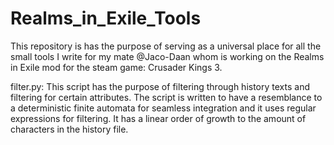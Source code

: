 # Realms_in_Exile_Tools
This repository is has the purpose of serving as a universal place for all the small tools I write for my mate @Jaco-Daan whom is working on the Realms in Exile mod for the steam game: Crusader Kings 3. 

filter.py: This script has the purpose of filtering through history texts and filtering for certain attributes. The script is written to have a resemblance to a deterministic finite automata for seamless integration and it uses regular expressions for filtering. It has a linear order of growth to the amount of characters in the history file.

